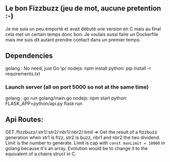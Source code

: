 ## Le bon Fizzbuzz (jeu de mot, aucune pretention :-)

Je me suis un peu emporté et avait débuté une version en C mais au final cela met un certain temps donc bon.
Je voulais aussi faire un Dockerfile mais me suis dit autant prendre contact dans un premier temps.

## Dependencies
golang : No need, just Go \p/
nodejs:  npm install
python:  pip install -r requirements.txt

### Launch server (all on port 5000 so not at the same time)
golang : go run golang/main.go
nodejs:  npm start
python: FLASK_APP=python/api.py flask run

## Api Routes:

GET /fizzbuzz/:str1/:str2/:nbr1/:nbr2/:limit 
    => Get the result of a fizzbuzz generation when str1 is fizz, str2 is buzz, nbr1 and nbr2 the two dividend. Limit is the number to generate. Limit is cap with `const maxLimit = 10000` in golang because it's an array. Evolution would be to change it to the equivalent of a chains struct in C.

